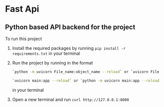 # Fast Api

## Python based API backend for the project

To run this project

1. Install the required packages by running `pip install -r requirements.txt` in your terminal
2. Run the project by running in the format

   ```bash
   `python -m uvicorn File_name:object_name --reload` or `uvicorn File_name:object_name --reload`
   ```

   ```bash
   `uvicorn main:app --reload` or `python -m uvicorn main:app --reload`
   ```

   in your terminal

3. Open a new terminal and run `curl http://127.0.0.1:8000`
